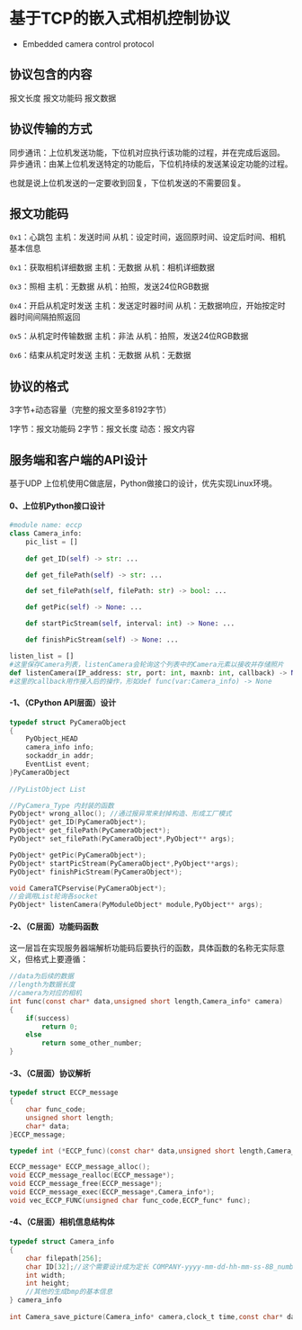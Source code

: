 # 基于TCP的嵌入式相机控制协议

- Embedded camera control protocol

## 协议包含的内容

报文长度
报文功能码
报文数据

## 协议传输的方式

同步通讯：上位机发送功能，下位机对应执行该功能的过程，并在完成后返回。
异步通讯：由某上位机发送特定的功能后，下位机持续的发送某设定功能的过程。

也就是说上位机发送的一定要收到回复，下位机发送的不需要回复。

## 报文功能码

`0x1`：心跳包
主机：发送时间
从机：设定时间，返回原时间、设定后时间、相机基本信息

`0x1`：获取相机详细数据
主机：无数据
从机：相机详细数据

`0x3`：照相
主机：无数据
从机：拍照，发送24位RGB数据

`0x4`：开启从机定时发送
主机：发送定时器时间
从机：无数据响应，开始按定时器时间间隔拍照返回

`0x5`：从机定时传输数据
主机：非法
从机：拍照，发送24位RGB数据

`0x6`：结束从机定时发送
主机：无数据
从机：无数据

## 协议的格式

3字节+动态容量（完整的报文至多8192字节）

1字节：报文功能码
2字节：报文长度
动态：报文内容

## 服务端和客户端的API设计

基于UDP
上位机使用C做底层，Python做接口的设计，优先实现Linux环境。

#### 0、上位机Python接口设计

```Python
#module name: eccp
class Camera_info:
    pic_list = []
    
    def get_ID(self) -> str: ...

    def get_filePath(self) -> str: ...

    def set_filePath(self, filePath: str) -> bool: ...

    def getPic(self) -> None: ...

    def startPicStream(self, interval: int) -> None: ...

    def finishPicStream(self) -> None: ...

listen_list = []
#这里保存Camera列表，listenCamera会轮询这个列表中的Camera元素以接收并存储照片
def listenCamera(IP_address: str, port: int, maxnb: int, callback) -> None: ...
#这里的callback用作接入后的操作，形如def func(var:Camera_info) -> None
```

#### -1、（CPython API层面）设计

```c
typedef struct PyCameraObject
{
    PyObject_HEAD
	camera_info info;
    sockaddr_in addr;
    EventList event;
}PyCameraObject
    
//PyListObject List

//PyCamera_Type 内封装的函数
PyObject* wrong_alloc(); //通过报异常来封掉构造、形成工厂模式
PyObject* get_ID(PyCameraObject*);
PyObject* get_filePath(PyCameraObject*);
PyObject* set_filePath(PyCameraObject*,PyObject** args);

PyObject* getPic(PyCameraObject*);
PyObject* startPicStream(PyCameraObject*,PyObject**args);
PyObject* finishPicStream(PyCameraObject*);

void CameraTCPservise(PyCameraObject*);
//会调用List轮询各socket
PyObject* listenCamera(PyModuleObject* module,PyObject** args);
```

#### -2、（C层面）功能码函数

这一层旨在实现服务器端解析功能码后要执行的函数，具体函数的名称无实际意义，但格式上要遵循：

```C
//data为后续的数据
//length为数据长度
//camera为对应的相机
int func(const char* data,unsigned short length,Camera_info* camera)
{
	if(success)
        return 0;
    else
        return some_other_number;
}
```



#### -3、（C层面）协议解析

```C
typedef struct ECCP_message
{
    char func_code;
    unsigned short length;
    char* data;
}ECCP_message;

typedef int (*ECCP_func)(const char* data,unsigned short length,Camera_info* camera);

ECCP_message* ECCP_message_alloc();
void ECCP_message_realloc(ECCP_message*);
void ECCP_message_free(ECCP_message*);
void ECCP_message_exec(ECCP_message*,Camera_info*);
void vec_ECCP_FUNC(unsigned char func_code,ECCP_func* func);
```

#### -4、（C层面）相机信息结构体

```C
typedef struct Camera_info
{
	char filepath[256];
	char ID[32];//这个需要设计成为定长 COMPANY-yyyy-mm-dd-hh-mm-ss-8B_number-防伪标识位（模运算）
	int width;
	int height;
    //其他的生成bmp的基本信息
} camera_info
    
int Camera_save_picture(Camera_info* camera,clock_t time,const char* data);
```
